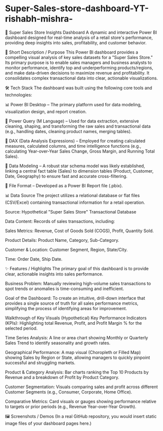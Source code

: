 # Super-Sales-store-dashboard-YT-rishabh-mishra-
🥇 Super Sales Store Insights Dashboard
A dynamic and interactive Power BI dashboard designed for real-time analysis of a retail store's performance, providing deep insights into sales, profitability, and customer behavior.

🎯 Short Description / Purpose
This Power BI dashboard provides a compelling visual analysis of key sales datasets for a "Super Sales Store." Its primary purpose is to enable sales managers and business analysts to monitor performance, identify top and underperforming products/regions, and make data-driven decisions to maximize revenue and profitability. It consolidates complex transactional data into clear, actionable visualizations.

🛠️ Tech Stack
The dashboard was built using the following core tools and technologies:

📊 Power BI Desktop – The primary platform used for data modeling, visualization design, and report creation.

📂 Power Query (M Language) – Used for data extraction, extensive cleaning, shaping, and transforming the raw sales and transactional data (e.g., handling dates, cleaning product names, merging tables).

🧠 DAX (Data Analysis Expressions) – Employed for creating calculated measures, calculated columns, and time intelligence functions (e.g., calculating Year-over-Year Sales Change, Gross Margin, and Running Total Sales).

📝 Data Modeling – A robust star schema model was likely established, linking a central fact table (Sales) to dimension tables (Product, Customer, Date, Geography) to ensure fast and accurate cross-filtering.

📁 File Format – Developed as a Power BI Report file (.pbix).

📊 Data Source
The project utilizes a relational database or flat files (CSV/Excel) containing transactional information for a retail operation.

Source: Hypothetical "Super Sales Store" Transactional Database

Data Content: Records of sales transactions, including:

Sales Metrics: Revenue, Cost of Goods Sold (COGS), Profit, Quantity Sold.

Product Details: Product Name, Category, Sub-Category.

Customer & Location: Customer Segment, Region, State/City.

Time: Order Date, Ship Date.

✨ Features / Highlights
The primary goal of this dashboard is to provide clear, actionable insights into sales performance.

Business Problem: Manually reviewing high-volume sales transactions to spot trends or anomalies is time-consuming and inefficient.

Goal of the Dashboard: To create an intuitive, drill-down interface that provides a single source of truth for all sales performance metrics, simplifying the process of identifying areas for improvement.

Walkthrough of Key Visuals (Hypothetical)
Key Performance Indicators (KPIs): Highlighting total Revenue, Profit, and Profit Margin % for the selected period.

Time Series Analysis: A line or area chart showing Monthly or Quarterly Sales Trend to identify seasonality and growth rates.

Geographical Performance: A map visual (Choropleth or Filled Map) showing Sales by Region or State, allowing managers to quickly pinpoint successful and struggling markets.

Product & Category Analysis: Bar charts ranking the Top 10 Products by Revenue and a breakdown of Profit by Product Category.

Customer Segmentation: Visuals comparing sales and profit across different Customer Segments (e.g., Consumer, Corporate, Home Office).

Comparative Metrics: Card visuals or gauges showing performance relative to targets or prior periods (e.g., Revenue Year-over-Year Growth).

🖼️ Screenshots / Demos
(In a real GitHub repository, you would insert static image files of your dashboard pages here.)
